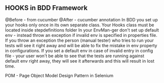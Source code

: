 ## HOOKS in BDD Framework
@Before - from cucumber
@After - cucumber annotation
In BDD you set up your hooks only once in its own separate class. 
Your Hooks class must be located inside stepdefinitions folder
In your EnvMan-ger don't set up default env - instead throw an exception if
  invalid env is specified in properties file. If you throw an exception the
  person (manual tester) who tries to run your tests will see it right away and
  will be able to fix the mistake in env property in configurations. If you set
  a default env in case of invalid entry in config file - your user won't be able to
  see that the tests are running against default env right away, they will see it
  afterwards and this will result in lost time.
  
  POM - Page Object Model
  Design Pattern in Selenium